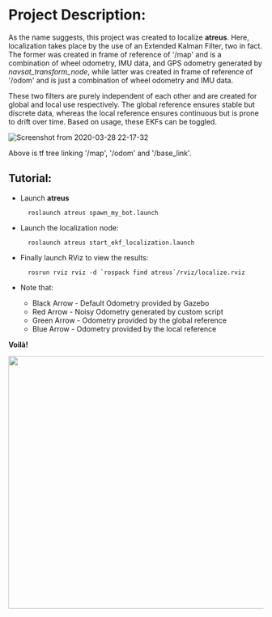 # Project Description:

As the name suggests, this project was created to localize **atreus**. Here, localization takes place by the use of an Extended Kalman Filter,
two in fact.
The former was created in frame of reference of '/map' and is a combination of wheel odometry, IMU data, and GPS odometry generated by *navsat_transform_node*, while
latter was created in frame of reference of '/odom' and is just a combination of wheel odometry and IMU data.

These two filters are purely independent of each other and are created for global and local use respectively.
The global reference ensures stable but discrete data, whereas the local reference ensures continuous but is prone to drift over time.
Based on usage, these EKFs can be toggled.

![Screenshot from 2020-03-28 22-17-32](https://user-images.githubusercontent.com/45683974/77828574-5b31ec00-7142-11ea-89af-a9368a007ba5.png)

Above is tf tree linking '/map', '/odom' and '/base_link'.

## Tutorial:

* Launch **atreus**
        
        roslaunch atreus spawn_my_bot.launch

* Launch the localization node:

        roslaunch atreus start_ekf_localization.launch
        
* Finally launch RViz to view the results:

        rosrun rviz rviz -d `rospack find atreus`/rviz/localize.rviz

* Note that:
    
    * Black Arrow - Default Odometry provided by Gazebo
    * Red Arrow   - Noisy Odometry generated by custom script
    * Green Arrow - Odometry provided by the global reference
    * Blue Arrow  - Odometry provided by the local reference
    
**Voilà!**

<img src="https://user-images.githubusercontent.com/45683974/77830002-82d98200-714b-11ea-92d5-e52f7f92abc0.gif" width="900" height="500">
